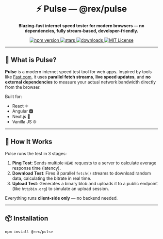 <h1 align="center">⚡ Pulse — @rex/pulse</h1>

<p align="center">
  <b>Blazing-fast internet speed tester for modern browsers — no dependencies, fully stream-based, developer-friendly.</b>
</p>

<p align="center">
  <a href="https://www.npmjs.com/package/@rex/pulse">
    <img alt="npm version" src="https://img.shields.io/npm/v/@rex/pulse?color=lime&style=flat-square">
  </a>
  <a href="https://github.com/adirathod1822/pulse/stargazers">
    <img alt="stars" src="https://img.shields.io/github/stars/adirathod1822/pulse?style=flat-square">
  </a>
  <a href="https://www.npmjs.com/package/@rex/pulse">
    <img alt="downloads" src="https://img.shields.io/npm/dt/@rex/pulse?style=flat-square">
  </a>
  <a href="https://github.com/adirathod1822/pulse/blob/main/LICENSE">
    <img alt="MIT License" src="https://img.shields.io/npm/l/@rex/pulse?style=flat-square">
  </a>
</p>

---

## 🚀 What is Pulse?

**Pulse** is a modern internet speed test tool for web apps. Inspired by tools like [Fast.com](https://fast.com), it uses **parallel fetch streams**, **live speed updates**, and **no external dependencies** to measure your actual network bandwidth directly from the browser.

Built for:
- React ⚛️
- Angular 🅰️
- Next.js 🔼
- Vanilla JS 🌐

---

## 🧠 How It Works

Pulse runs the test in 3 stages:

1. **Ping Test**: Sends multiple `HEAD` requests to a server to calculate average response time (latency).
2. **Download Test**: Fires 8 parallel `fetch()` streams to download random data, calculating the bitrate in real time.
3. **Upload Test**: Generates a binary blob and uploads it to a public endpoint (like `httpbin.org`) to simulate an upload session.

Everything runs **client-side only** — no backend needed.

---

## 📦 Installation

```bash
npm install @rex/pulse
